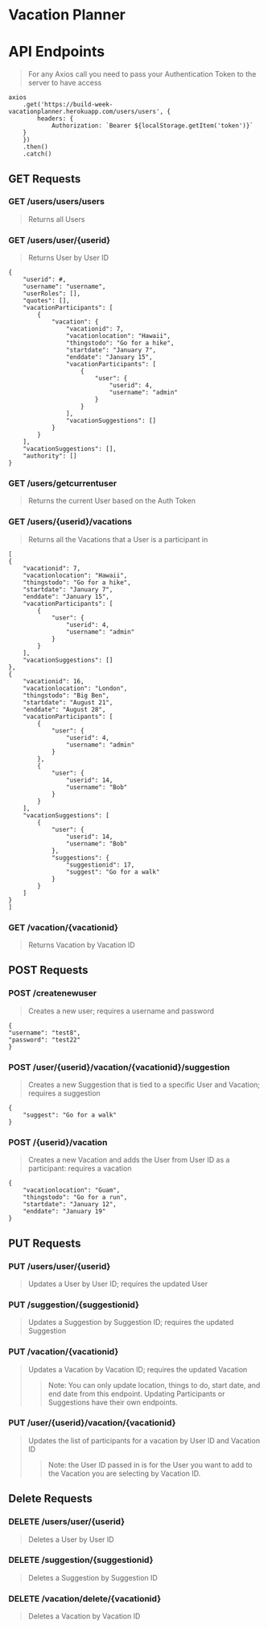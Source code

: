 # Vacation Planner

# API Endpoints
> For any Axios call you need to pass your Authentication Token to the server to have access

    axios
        .get('https://build-week-vacationplanner.herokuapp.com/users/users', {
            headers: {
                Authorization: `Bearer ${localStorage.getItem('token')}`
        }
        })
        .then()
        .catch()

## GET Requests

### GET /users/users/users
> Returns all Users

### GET /users/user/{userid}
> Returns User by User ID

    {
        "userid": #,
        "username": "username",
        "userRoles": [],
        "quotes": [],
        "vacationParticipants": [
            {
                "vacation": {
                    "vacationid": 7,
                    "vacationlocation": "Hawaii",
                    "thingstodo": "Go for a hike",
                    "startdate": "January 7",
                    "enddate": "January 15",
                    "vacationParticipants": [
                        {
                            "user": {
                                "userid": 4,
                                "username": "admin"
                            }
                        }
                    ],
                    "vacationSuggestions": []
                }
            }
        ],
        "vacationSuggestions": [],
        "authority": []
    }

### GET /users/getcurrentuser
> Returns the current User based on the Auth Token

### GET /users/{userid}/vacations
> Returns all the Vacations that a User is a participant in

    [
    {
        "vacationid": 7,
        "vacationlocation": "Hawaii",
        "thingstodo": "Go for a hike",
        "startdate": "January 7",
        "enddate": "January 15",
        "vacationParticipants": [
            {
                "user": {
                    "userid": 4,
                    "username": "admin"
                }
            }
        ],
        "vacationSuggestions": []
    },
    {
        "vacationid": 16,
        "vacationlocation": "London",
        "thingstodo": "Big Ben",
        "startdate": "August 21",
        "enddate": "August 28",
        "vacationParticipants": [
            {
                "user": {
                    "userid": 4,
                    "username": "admin"
                }
            },
            {
                "user": {
                    "userid": 14,
                    "username": "Bob"
                }
            }
        ],
        "vacationSuggestions": [
            {
                "user": {
                    "userid": 14,
                    "username": "Bob"
                },
                "suggestions": {
                    "suggestionid": 17,
                    "suggest": "Go for a walk"
                }
            }
        ]
    }
    ]

### GET /vacation/{vacationid}
> Returns Vacation by Vacation ID

## POST Requests

### POST /createnewuser
> Creates a new user; requires a username and password

    {
	"username": "test8",
	"password": "test22"
    }

### POST /user/{userid}/vacation/{vacationid}/suggestion
> Creates a new Suggestion that is tied to a specific User and Vacation; requires a suggestion

    {
        "suggest": "Go for a walk"
    }

### POST /{userid}/vacation
> Creates a new Vacation and adds the User from User ID as a participant: requires a vacation

    {
        "vacationlocation": "Guam",
        "thingstodo": "Go for a run",
        "startdate": "January 12",
        "enddate": "January 19"
    }

## PUT Requests

### PUT /users/user/{userid}
> Updates a User by User ID; requires the updated User

### PUT /suggestion/{suggestionid}
> Updates a Suggestion by Suggestion ID; requires the updated Suggestion

### PUT /vacation/{vacationid}
> Updates a Vacation by Vacation ID; requires the updated Vacation
>> Note: You can only update location, things to do, start date, and end date from this endpoint. Updating Participants or Suggestions have their own endpoints.

### PUT /user/{userid}/vacation/{vacationid}
> Updates the list of participants for a vacation by User ID and Vacation ID
>> Note: the User ID passed in is for the User you want to add to the Vacation you are selecting by Vacation ID.

## Delete Requests

### DELETE /users/user/{userid}
> Deletes a User by User ID

### DELETE /suggestion/{suggestionid}
> Deletes a Suggestion by Suggestion ID

### DELETE /vacation/delete/{vacationid}
> Deletes a Vacation by Vacation ID